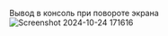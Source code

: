 Вывод в консоль при повороте экрана\
![Screenshot 2024-10-24 171616](https://github.com/user-attachments/assets/d562ab6a-0a67-41e9-85f9-d45900fa7f38)

